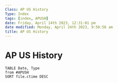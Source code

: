 ```yaml
---
Class: AP US History
Type: Index
tags: [index, APUSH]
date: Friday, April 14th 2023, 12:31:01 pm
date modified: Monday, April 24th 2023, 9:58:56 am
title: AP US History
---
```

# AP US History
````dataview
TABLE Date, Type
from #APUSH  
SORT file.ctime DESC
````

